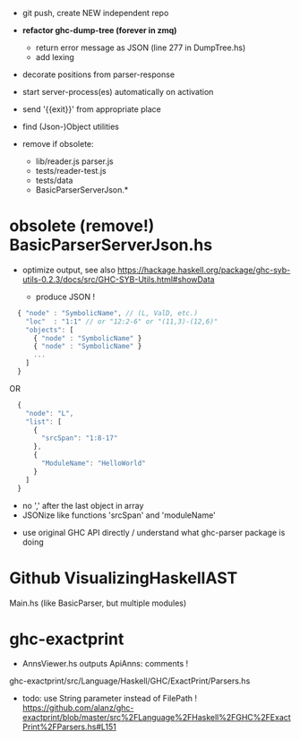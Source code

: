 - git push, create NEW independent repo
- **refactor ghc-dump-tree (forever in zmq)**
  * return error message as JSON (line 277 in DumpTree.hs) 
  * add lexing

- decorate positions from parser-response
- start server-process(es) automatically on activation
- send '{{exit}}' from appropriate place

- find (Json-)Object utilities

- remove if obsolete:
  * lib/reader.js parser.js
  * tests/reader-test.js
  * tests/data
  * BasicParserServerJson.*


obsolete (remove!) BasicParserServerJson.hs
===========================================
- optimize output, see also https://hackage.haskell.org/package/ghc-syb-utils-0.2.3/docs/src/GHC-SYB-Utils.html#showData
  
  * produce JSON !
  
```javascript
  { "node" : "SymbolicName", // (L, ValD, etc.)
    "loc"  : "1:1" // or "12:2-6" or "(11,3)-(12,6)"
    "objects": [ 
      { "node" : "SymbolicName" }
      { "node" : "SymbolicName" }
      ...
    ]  
  }
```
OR

```javascript
  {
    "node": "L",
    "list": [
      {
        "srcSpan": "1:8-17"
      },
      {
        "ModuleName": "HelloWorld"
      }
    ]
  }
```

  * no ',' after the last object in array
  * JSONize like functions 'srcSpan' and 'moduleName' 
  
- use original GHC API directly / understand what ghc-parser package is doing



Github VisualizingHaskellAST
============================
Main.hs (like BasicParser, but multiple modules)



ghc-exactprint
==============
* AnnsViewer.hs
outputs ApiAnns: comments !

ghc-exactprint/src/Language/Haskell/GHC/ExactPrint/Parsers.hs

* todo: use String parameter instead of FilePath !
https://github.com/alanz/ghc-exactprint/blob/master/src%2FLanguage%2FHaskell%2FGHC%2FExactPrint%2FParsers.hs#L151

